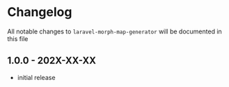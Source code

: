 # Changelog

All notable changes to `laravel-morph-map-generator` will be documented in this file

## 1.0.0 - 202X-XX-XX

- initial release
